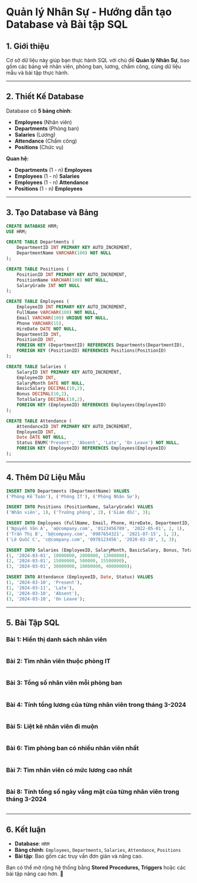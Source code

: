 # Quản lý Nhân Sự - Hướng dẫn tạo Database và Bài tập SQL

## 1. Giới thiệu
Cơ sở dữ liệu này giúp bạn thực hành SQL với chủ đề **Quản lý Nhân Sự**, bao gồm các bảng về nhân viên, phòng ban, lương, chấm công, cùng dữ liệu mẫu và bài tập thực hành.

---

## 2. Thiết Kế Database
Database có **5 bảng chính**:
- **Employees** (Nhân viên)
- **Departments** (Phòng ban)
- **Salaries** (Lương)
- **Attendance** (Chấm công)
- **Positions** (Chức vụ)

**Quan hệ:**
- **Departments** (1 - n) **Employees**
- **Employees** (1 - n) **Salaries**
- **Employees** (1 - n) **Attendance**
- **Positions** (1 - n) **Employees**

---

## 3. Tạo Database và Bảng
```sql
CREATE DATABASE HRM;
USE HRM;

CREATE TABLE Departments (
    DepartmentID INT PRIMARY KEY AUTO_INCREMENT,
    DepartmentName VARCHAR(100) NOT NULL
);

CREATE TABLE Positions (
    PositionID INT PRIMARY KEY AUTO_INCREMENT,
    PositionName VARCHAR(100) NOT NULL,
    SalaryGrade INT NOT NULL
);

CREATE TABLE Employees (
    EmployeeID INT PRIMARY KEY AUTO_INCREMENT,
    FullName VARCHAR(100) NOT NULL,
    Email VARCHAR(100) UNIQUE NOT NULL,
    Phone VARCHAR(15),
    HireDate DATE NOT NULL,
    DepartmentID INT,
    PositionID INT,
    FOREIGN KEY (DepartmentID) REFERENCES Departments(DepartmentID),
    FOREIGN KEY (PositionID) REFERENCES Positions(PositionID)
);

CREATE TABLE Salaries (
    SalaryID INT PRIMARY KEY AUTO_INCREMENT,
    EmployeeID INT,
    SalaryMonth DATE NOT NULL,
    BasicSalary DECIMAL(10,2),
    Bonus DECIMAL(10,2),
    TotalSalary DECIMAL(10,2),
    FOREIGN KEY (EmployeeID) REFERENCES Employees(EmployeeID)
);

CREATE TABLE Attendance (
    AttendanceID INT PRIMARY KEY AUTO_INCREMENT,
    EmployeeID INT,
    Date DATE NOT NULL,
    Status ENUM('Present', 'Absent', 'Late', 'On Leave') NOT NULL,
    FOREIGN KEY (EmployeeID) REFERENCES Employees(EmployeeID)
);
```

---

## 4. Thêm Dữ Liệu Mẫu
```sql
INSERT INTO Departments (DepartmentName) VALUES
('Phòng Kế Toán'), ('Phòng IT'), ('Phòng Nhân Sự');

INSERT INTO Positions (PositionName, SalaryGrade) VALUES
('Nhân viên', 1), ('Trưởng phòng', 2), ('Giám đốc', 3);

INSERT INTO Employees (FullName, Email, Phone, HireDate, DepartmentID, PositionID) VALUES
('Nguyễn Văn A', 'a@company.com', '0123456789', '2022-05-01', 2, 1),
('Trần Thị B', 'b@company.com', '0987654321', '2021-07-15', 1, 2),
('Lê Quốc C', 'c@company.com', '0978123456', '2020-03-10', 3, 3);

INSERT INTO Salaries (EmployeeID, SalaryMonth, BasicSalary, Bonus, TotalSalary) VALUES
(1, '2024-03-01', 10000000, 2000000, 12000000),
(2, '2024-03-01', 15000000, 500000, 15500000),
(3, '2024-03-01', 30000000, 10000000, 40000000);

INSERT INTO Attendance (EmployeeID, Date, Status) VALUES
(1, '2024-03-10', 'Present'),
(1, '2024-03-11', 'Late'),
(2, '2024-03-10', 'Absent'),
(3, '2024-03-10', 'On Leave');
```

---

## 5. Bài Tập SQL
### **Bài 1: Hiển thị danh sách nhân viên**
```sql

```

### **Bài 2: Tìm nhân viên thuộc phòng IT**
```sql

```

### **Bài 3: Tổng số nhân viên mỗi phòng ban**
```sql

```

### **Bài 4: Tính tổng lương của từng nhân viên trong tháng 3-2024**
```sql

```

### **Bài 5: Liệt kê nhân viên đi muộn**
```sql

```

### **Bài 6: Tìm phòng ban có nhiều nhân viên nhất**
```sql

```

### **Bài 7: Tìm nhân viên có mức lương cao nhất**
```sql

```

### **Bài 8: Tính tổng số ngày vắng mặt của từng nhân viên trong tháng 3-2024**
```sql

```

---

## 6. Kết luận
- **Database**: `HRM`
- **Bảng chính**: `Employees`, `Departments`, `Salaries`, `Attendance`, `Positions`
- **Bài tập**: Bao gồm các truy vấn đơn giản và nâng cao.

Bạn có thể mở rộng hệ thống bằng **Stored Procedures, Triggers** hoặc các bài tập nâng cao hơn. 🚀